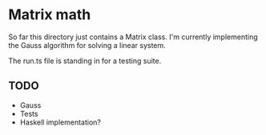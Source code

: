 # Matrix math

So far this directory just contains a Matrix class. I'm currently implementing the Gauss algorithm for solving a linear system.

The run.ts file is standing in for a testing suite.

## TODO

-   Gauss
-   Tests
-   Haskell implementation?
